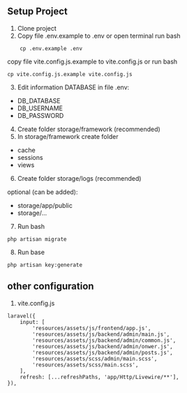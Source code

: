 ## Setup Project

1. Clone project
2. Copy file .env.example to .env or open terminal run bash

```
    cp .env.example .env
```

copy file vite.config.js.example to vite.config.js or run bash

```
cp vite.config.js.example vite.config.js
```

3. Edit information DATABASE in file .env:

-   DB_DATABASE
-   DB_USERNAME
-   DB_PASSWORD

4. Create folder storage/framework (recommended)
5. In storage/framework create folder

-   cache
-   sessions
-   views

6. Create folder storage/logs (recommended)

optional (can be added):

-   storage/app/public
-   storage/...

7. Run bash

```
php artisan migrate
```

8. Run base

```
php artisan key:generate
```

## other configuration

1. vite.config.js

```
laravel({
    input: [
        'resources/assets/js/frontend/app.js',
        'resources/assets/js/backend/admin/main.js',
        'resources/assets/js/backend/admin/common.js',
        'resources/assets/js/backend/admin/onwer.js',
        'resources/assets/js/backend/admin/posts.js',
        'resources/assets/scss/admin/main.scss',
        'resources/assets/scss/main.scss',
    ],
    refresh: [...refreshPaths, 'app/Http/Livewire/**'],
}),
```
